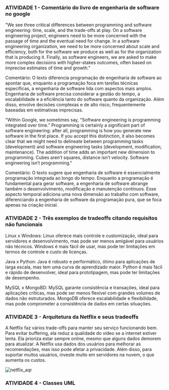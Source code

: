 ### ATIVIDADE 1 - Comentário do livro de engenharia de software no google

"We see three critical differences between programming and software engineering: time, scale, and the trade-offs at play. On a software engineering project, engineers need to be more concerned with the passage of time and the eventual need for change. In a software engineering organization, we need to be more concerned about scale and efficiency, both for the software we produce as well as for the organization that is producing it. Finally, as software engineers, we are asked to make more complex decisions with higher-stakes outcomes, often based on imprecise estimates of time and growth."


Comentário: O texto diferencia programação de engenharia de software ao apontar que, enquanto a programação foca em tarefas técnicas específicas, a engenharia de software lida com aspectos mais amplos.
Engenharia de software precisa considerar a gestão do tempo, a escalabilidade e a eficiência tanto do software quanto da organização. Além disso, envolve decisões complexas e de alto risco, frequentemente baseadas em estimativas imprecisas.


"Within Google, we sometimes say, “Software engineering is programming integrated over time.” Programming is certainly a significant part of software engineering: after all, programming is how you generate new software in the first place. If you accept this distinction, it also becomes clear that we might need to delineate between programming tasks (development) and software engineering tasks (development, modification, maintenance). The addition of time adds an important new dimension to programming. Cubes aren’t squares, distance isn’t velocity. Software engineering isn’t programming."


Comentário: O texto sugere que engenharia de software é essencialmente programação integrada ao longo do tempo. Enquanto a programação é fundamental para gerar software, a engenharia de software abrange também o desenvolvimento, modificação e manutenção contínuos. Esse aspecto temporal adiciona uma nova dimensão ao trabalho com software, diferenciando a engenharia de software da programação pura, que se foca apenas na criação inicial.



### ATIVIDADE 2 - Três exemplos de tradeoffs citando requisitos não funcionais

Linux x Windows:
Linux oferece mais controle e customização, ideal para servidores e desenvolvimento, mas pode ser menos amigável para usuários não técnicos. Windows é mais fácil de usar, mas pode ter limitações em termos de controle e custo de licenças.

Java x Python:
Java é robusto e performático, ótimo para aplicações de larga escala, mas tem uma curva de aprendizado maior. Python é mais fácil e rápido de desenvolver, ideal para prototipagem, mas pode ter limitações de desempenho.

MySQL x MongoBD:
MySQL garante consistência e transações, ideal para aplicações críticas, mas pode ser menos flexível com grandes volumes de dados não estruturados. MongoDB oferece escalabilidade e flexibilidade, mas pode comprometer a consistência de dados em certas situações.

### ATIVIDADE 3 - Arquitetura da Netflix e seus tradeoffs

A Netflix faz vários trade-offs para manter seu serviço funcionando bem. Para evitar buffering, ela reduz a qualidade do vídeo se a internet estiver lenta. Ela prioriza estar sempre online, mesmo que alguns dados demorem para atualizar. A Netflix usa dados dos usuários para melhorar as recomendações, mas isso pode afetar a privacidade. Além disso, para suportar muitos usuários, investe muito em servidores na nuvem, o que aumenta os custos.

![netflix_aqr](https://github.com/user-attachments/assets/1612ef4f-a679-4784-bc58-c83d657d0a02)

### ATIVIDADE 4 - Classes UML

